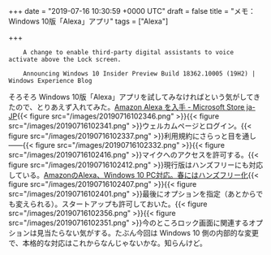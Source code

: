 
+++
date = "2019-07-16 10:30:59 +0000 UTC"
draft = false
title = "メモ：Windows 10版「Alexa」アプリ"
tags = ["Alexa"]

+++
>
        A change to enable third-party digital assistants to voice activate above the Lock screen.

        Announcing Windows 10 Insider Preview Build 18362.10005 (19H2) | Windows Experience Blog
    
そろそろ Windows 10版「Alexa」アプリを試してみなければという気がしてきたので、とりあえず入れてみた。[Amazon Alexa を入手 - Microsoft Store ja-JP](https://www.microsoft.com/ja-jp/p/amazon-alexa/9n12z3cctcnz){{< figure src="/images/20190716102346.png"  >}}{{< figure src="/images/20190716102341.png"  >}}ウェルカムページとログイン。{{< figure src="/images/20190716102337.png"  >}}利用規約にさらっと目を通し――{{< figure src="/images/20190716102332.png"  >}}{{< figure src="/images/20190716102416.png"  >}}マイクへのアクセスを許可する。{{< figure src="/images/20190716102412.png"  >}}現行版はハンズフリーにも対応している。[AmazonのAlexa、Windows 10 PC対応。春にはハンズフリー化](https://www.watch.impress.co.jp/docs/news/1177246.html){{< figure src="/images/20190716102407.png"  >}}{{< figure src="/images/20190716102401.png"  >}}最後にオプションを指定（あとからでも変えられる）。スタートアップも許可しておいた。{{< figure src="/images/20190716102356.png"  >}}{{< figure src="/images/20190716102351.png"  >}}今のところロック画面に関連するオプションは見当たらない気がする。たぶん今回は Windows 10 側の内部的な変更で、本格的な対応はこれからなんじゃないかな。知らんけど。


